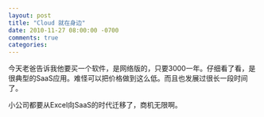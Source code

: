 ```yaml
---
layout: post
title: "Cloud 就在身边"
date: 2010-11-27 08:00:00 -0700
comments: true
categories:
---
```


今天老爸告诉我他要买一个软件，是网络版的，只要3000一年。仔细看了看，是很典型的SaaS应用。难怪可以把价格做到这么低。而且也发展过很长一段时间了。

小公司都要从Excel向SaaS的时代迁移了，商机无限啊。
